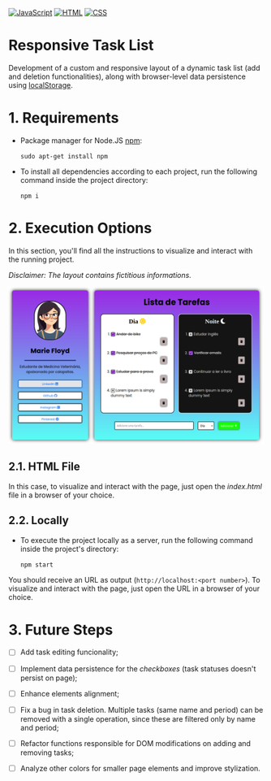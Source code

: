 [![JavaScript](https://img.shields.io/badge/JavaScript-F7DF1E?style=for-the-badge&logo=javascript&logoColor=black)](https://developer.mozilla.org/en-US/docs/Web/JavaScript) [![HTML](https://img.shields.io/badge/HTML5-E34F26?style=for-the-badge&logo=html5&logoColor=white)](https://developer.mozilla.org/en-US/docs/Web/HTML) [![CSS](https://img.shields.io/badge/CSS3-1572B6?style=for-the-badge&logo=css3&logoColor=white)](https://developer.mozilla.org/en-US/docs/Web/CSS)
# Responsive Task List
 
Development of a custom and responsive layout of a dynamic task list (add and deletion functionalities), along with browser-level data persistence using [localStorage](https://developer.mozilla.org/pt-BR/docs/Web/API/Window/localStorage).

# 1. Requirements

- Package manager for Node.JS [npm](https://docs.npmjs.com/):

      sudo apt-get install npm

- To install all dependencies according to each project, run the following command inside the project directory:

      npm i

# 2. Execution Options

 In this section, you'll find all the instructions to visualize and interact with the running project.

_Disclaimer: The layout contains fictitious informations._

![Main Screen](/public/assets/page.png)

## 2.1. HTML File

In this case, to visualize and interact with the page, just open the _index.html_ file in a browser of your choice.
 
## 2.2. Locally

- To execute the project locally as a server, run the following command inside the project's directory:

      npm start

 You should receive an URL as output (`http://localhost:<port number>`). To visualize and interact with the page, just open the URL in a browser of your choice.

# 3. Future Steps

- [ ] Add task editing funcionality;

- [ ] Implement data persistence for the _checkboxes_ (task statuses doesn't persist on page);

- [ ] Enhance elements alignment;

- [ ] Fix a bug in task deletion. Multiple tasks (same name and period) can be removed with a single operation, since these are filtered only by name and period;

- [ ] Refactor functions responsible for DOM modifications on adding and removing tasks;

- [ ] Analyze other colors for smaller page elements and improve stylization.
